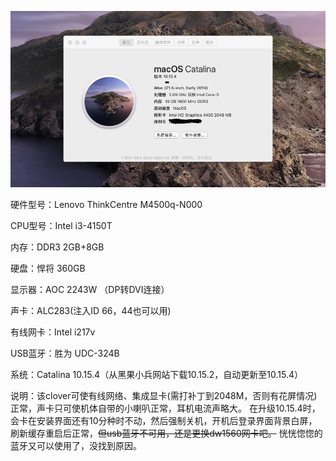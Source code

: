 ![](10.15.4.png)

硬件型号：Lenovo ThinkCentre M4500q-N000

CPU型号：Intel i3-4150T

内存：DDR3 2GB+8GB

硬盘：悍将 360GB

显示器：AOC 2243W （DP转DVI连接）

声卡：ALC283(注入ID 66，44也可以用)

有线网卡：Intel i217v

USB蓝牙：胜为 UDC-324B

系统：Catalina 10.15.4（从黑果小兵网站下载10.15.2，自动更新至10.15.4）

说明：该clover可使有线网络、集成显卡(需打补丁到2048M，否则有花屏情况)正常，声卡只可使机体自带的小喇叭正常，耳机电流声略大。
 在升级10.15.4时，会卡在安装界面还有10分种时不动，然后强制关机，开机后登录界面背景白屏，刷新缓存重启后正常，~~但usb蓝牙不可用，还是更换dw1560网卡吧。~~ 恍恍惚惚的蓝牙又可以使用了，没找到原因。
